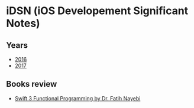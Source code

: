 # iDSN (iOS Developement Significant Notes)

## Years

- [2016](2016/README.md)
- [2017](2017/README.md)

## Books review

- [Swift 3 Functional Programming by Dr. Fatih Nayebi](books-review/swift-3-functional-programming.md)

